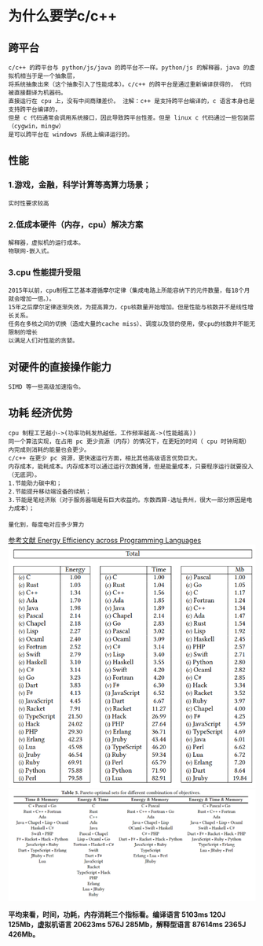 # 为什么要学c/c++
## 跨平台
    c/c++ 的跨平台与 python/js/java 的跨平台不一样。python/js 的解释器，java 的虚拟机相当于是一个抽象层，
    将系统抽象出来（这个抽象引入了性能成本）。c/c++ 的跨平台是通过重新编译获得的， 代码被直接翻译为机器码。
    直接运行在 cpu 上，没有中间商赚差价。 注解：c++ 是支持跨平台编译的，c 语言本身也是支持跨平台编译的，
    但是 c 代码通常会调用系统接口，因此导致跨平台性差。但是 linux c 代码通过一些包装层（cygwin，mingw）
    是可以跨平台在 windows 系统上编译运行的。
## 性能 
### 1.游戏，金融，科学计算等高算力场景；
    实时性要求较高
### 2.低成本硬件（内存，cpu）解决方案
    解释器，虚拟机的运行成本。
    物联网-嵌入式。
### 3.cpu 性能提升受阻
    2015年以前，cpu制程工艺基本遵循摩尔定律（集成电路上所能容纳下的元件数量，每18个月就会增加一倍。）。
    15年之后摩尔定律逐渐失效，为提高算力，cpu核数量开始增加。但是性能与核数并不是线性增长关系。
    任务在多核之间的切换（造成大量的cache miss）、调度以及锁的使用，使cpu的核数并不能无限制的增长
    以满足人们对性能的贪婪。

## 对硬件的直接操作能力
    SIMD 等一些高级加速指令。

## 功耗 经济优势
    cpu 制程工艺越小->(功率功耗发热越低，工作频率越高->(性能越高))
    同一个算法实现，在占用 pc 更少资源（内存）的情况下，在更短的时间（ cpu 时钟周期）内完成则消耗的能量也会更少。
    c/c++ 在更少 pc 资源，更快速运行方面，相比其他高级语言优势巨大。
    内存成本，能耗成本。内存成本可以通过运行次数摊薄，但是能量成本，只要程序运行就要投入（无底洞）。
    1.节能助力碳中和；
    2.节能提升移动端设备的续航；
    3.节能是笔经济账（对于服务器端是有巨大收益的。东数西算-选址贵州，很大一部分原因是电力成本）；

    量化到，每度电对应多少算力

[参考文献 Energy Efficiency across Programming Languages ](./sleFinal.pdf) <br>
![energy_time_memory](./energy_time_memory.png)
![pareto_optimal](./pareto_optimal.png)

**平均来看，时间，功耗，内存消耗三个指标看。编译语言 5103ms 120J 125Mb，虚拟机语言 20623ms 576J 285Mb，解释型语言 87614ms 2365J 426Mb。**
